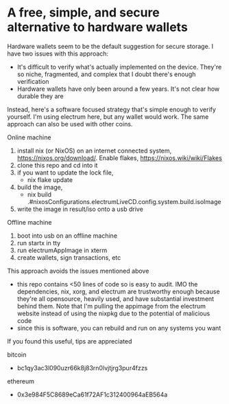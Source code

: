 # A free, simple, and secure alternative to hardware wallets

Hardware wallets seem to be the default suggestion for secure storage. I have two issues with this approach:
- It's difficult to verify what's actually implemented on the device. They're so niche, fragmented, and complex that I doubt there's enough verification
- Hardware wallets have only been around a few years. It's not clear how durable they are

Instead, here's a software focused strategy that's simple enough to verify yourself. I'm using electrum here, but any wallet would work. The same approach can also be used with other coins.

Online machine
1. install nix (or NixOS) on an internet connected system, https://nixos.org/download/. Enable flakes, https://nixos.wiki/wiki/Flakes
2. clone this repo and cd into it
3. if you want to update the lock file,
    - nix flake update
4. build the image,
    - nix build .#nixosConfigurations.electrumLiveCD.config.system.build.isoImage
5. write the image in result/iso onto a usb drive

Offline machine
1. boot into usb on an offline machine
2. run startx in tty
3. run electrumAppImage in xterm
4. create wallets, sign transactions, etc

This approach avoids the issues mentioned above
- this repo contains <50 lines of code so is easy to audit. IMO the dependencies, nix, xorg, and electrum are trustworthy enough because they're all opensource, heavily used, and have substantial investment behind them. Note that I'm pulling the appimage from the electrum website instead of using the nixpkg due to the potential of malicious code
- since this is software, you can rebuild and run on any systems you want

If you found this useful, tips are appreciated

bitcoin
- bc1qy3ac3l090uzr66k8j83rn0lvjtjrg3pur4fzzs

ethereum
- 0x3e984F5C8689eCa61f72AF1c312400964aEB564a
